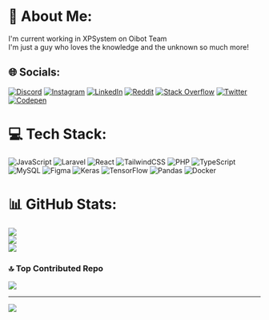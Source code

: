 # 💫 About Me:
I'm current working in XPSystem on Oibot Team<br>I'm just a guy who loves the knowledge and the unknown so much more!<br>


## 🌐 Socials:
[![Discord](https://img.shields.io/badge/Discord-%237289DA.svg?logo=discord&logoColor=white)](https://discord.gg/371457030898057219) [![Instagram](https://img.shields.io/badge/Instagram-%23E4405F.svg?logo=Instagram&logoColor=white)](https://instagram.com/lucashenry347) [![LinkedIn](https://img.shields.io/badge/LinkedIn-%230077B5.svg?logo=linkedin&logoColor=white)](https://linkedin.com/in/lucas-henry-lourenço-aguiar) [![Reddit](https://img.shields.io/badge/Reddit-%23FF4500.svg?logo=Reddit&logoColor=white)](https://reddit.com/user/MiskaLuska) [![Stack Overflow](https://img.shields.io/badge/-Stackoverflow-FE7A16?logo=stack-overflow&logoColor=white)](https://stackoverflow.com/users/22828272) [![Twitter](https://img.shields.io/badge/Twitter-%231DA1F2.svg?logo=Twitter&logoColor=white)](https://twitter.com/@AlphaBetoBr) [![Codepen](https://img.shields.io/badge/Codepen-000000?style=for-the-badge&logo=codepen&logoColor=white)](https://codepen.io/@lucas-henry-the-decoder) 

# 💻 Tech Stack:
![JavaScript](https://img.shields.io/badge/javascript-%23323330.svg?style=for-the-badge&logo=javascript&logoColor=%23F7DF1E) ![Laravel](https://img.shields.io/badge/laravel-%23FF2D20.svg?style=for-the-badge&logo=laravel&logoColor=white) ![React](https://img.shields.io/badge/react-%2320232a.svg?style=for-the-badge&logo=react&logoColor=%2361DAFB) ![TailwindCSS](https://img.shields.io/badge/tailwindcss-%2338B2AC.svg?style=for-the-badge&logo=tailwind-css&logoColor=white) ![PHP](https://img.shields.io/badge/php-%23777BB4.svg?style=for-the-badge&logo=php&logoColor=white) ![TypeScript](https://img.shields.io/badge/typescript-%23007ACC.svg?style=for-the-badge&logo=typescript&logoColor=white) ![MySQL](https://img.shields.io/badge/mysql-%2300000f.svg?style=for-the-badge&logo=mysql&logoColor=white) ![Figma](https://img.shields.io/badge/figma-%23F24E1E.svg?style=for-the-badge&logo=figma&logoColor=white) ![Keras](https://img.shields.io/badge/Keras-%23D00000.svg?style=for-the-badge&logo=Keras&logoColor=white) ![TensorFlow](https://img.shields.io/badge/TensorFlow-%23FF6F00.svg?style=for-the-badge&logo=TensorFlow&logoColor=white) ![Pandas](https://img.shields.io/badge/pandas-%23150458.svg?style=for-the-badge&logo=pandas&logoColor=white) ![Docker](https://img.shields.io/badge/docker-%230db7ed.svg?style=for-the-badge&logo=docker&logoColor=white)
# 📊 GitHub Stats:
![](https://github-readme-stats.vercel.app/api?username=Lucas-Henry&theme=dark&hide_border=false&include_all_commits=true&count_private=true)<br/>
![](https://github-readme-streak-stats.herokuapp.com/?user=Lucas-Henry&theme=dark&hide_border=false)<br/>
![](https://github-readme-stats.vercel.app/api/top-langs/?username=Lucas-Henry&theme=dark&hide_border=false&include_all_commits=true&count_private=true&layout=compact)

### 🔝 Top Contributed Repo
![](https://github-contributor-stats.vercel.app/api?username=Lucas-Henry&limit=5&theme=dark&combine_all_yearly_contributions=true)

---
[![](https://visitcount.itsvg.in/api?id=Lucas-Henry&icon=0&color=10)](https://visitcount.itsvg.in)

<!-- Proudly created with GPRM ( https://gprm.itsvg.in ) -->
